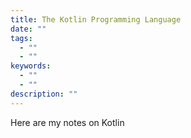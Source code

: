 ```yaml
---
title: The Kotlin Programming Language
date: ""
tags:
  - ""
  - ""
keywords:
  - ""
  - ""
description: ""
---
```


Here are my notes on Kotlin
